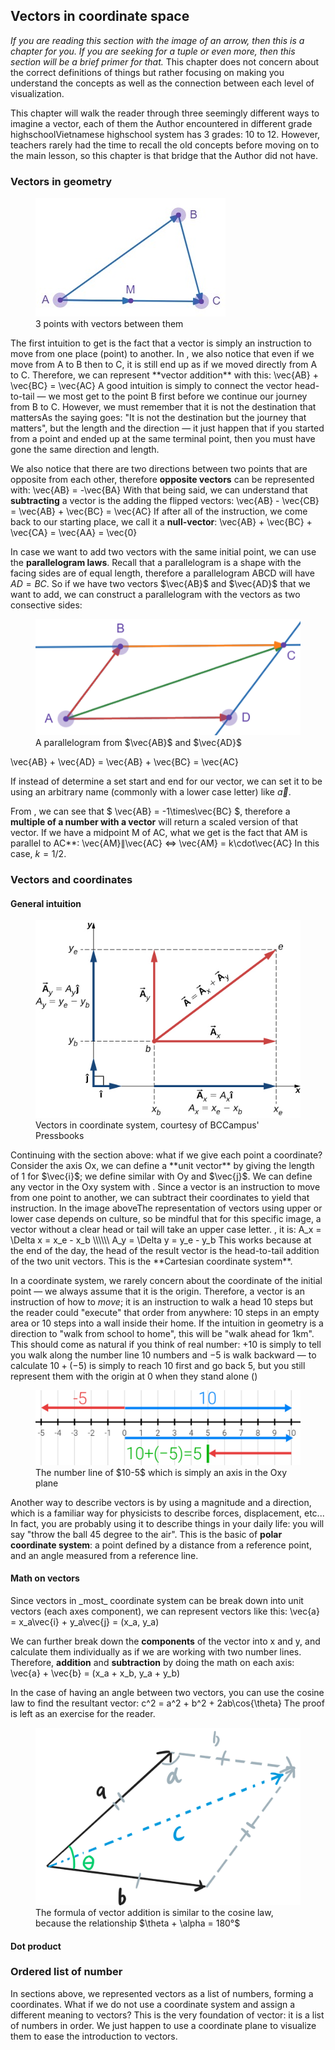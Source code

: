 
## Vectors in coordinate space
_If you are reading this section with the image of an arrow, then this is a chapter for you. If you are seeking for a tuple or even more, then this section will be a brief primer for that._ This chapter does not concern about the correct definitions of things but rather focusing on making you understand the concepts as well as the connection between each level of visualization.

This chapter will walk the reader through three seemingly different ways to imagine a vector, each of them the Author encountered in different grade highschool<note>Vietnamese highschool system has 3 grades: 10 to 12</note>. However, teachers rarely had the time to recall the old concepts before moving on to the main lesson, so this chapter is that bridge that the Author did not have.

### Vectors in geometry
<figure>
    <img src="figures/m/1.jpeg">
    <figcaption>3 points with vectors between them</figcaption>
</figure>
The first intuition to get is the fact that a vector is simply an instruction to move from one place (point) to another. In <a href="#fig-m1"></a>, we also notice that even if we move from A to B then to C, it is still end up as if we moved directly from A to C. Therefore, we can represent **vector addition** with this:
<eq> \vec{AB} + \vec{BC} = \vec{AC} </eq>
A good intuition is simply to connect the vector head-to-tail — we most get to the point B first before we continue our journey from B to C. However, we must remember that it is not the destination that matters<note>As the saying goes: "It is not the destination but the journey that matters"</note>, but the length and the direction — it just happen that if you started from a point and ended up at the same terminal point, then you must have gone the same direction and length.

We also notice that there are two directions between two points that are opposite from each other, therefore **opposite vectors** can be represented with:
<eq id="eq-m3"> \vec{AB} = -\vec{BA} </eq>
With that being said, we can understand that **subtracting** a vector is the adding the flipped vectors:
<eq>
    \vec{AB} - \vec{CB}
    = \vec{AB} + \vec{BC}
    = \vec{AC}
</eq>
If after all of the instruction, we come back to our starting place, we call it a **null-vector**:
<eq>
    \vec{AB} + \vec{BC} + \vec{CA}
    = \vec{AA}
    = \vec{0}
</eq>


In case we want to add two vectors with the same initial point, we can use the **parallelogram laws**. Recall that a parallelogram is a shape with the facing sides are of equal length, therefore a parallelogram ABCD will have $AD = BC$. So if we have two vectors $\vec{AB}$ and $\vec{AD}$ that we want to add, we can construct a parallelogram with the vectors as two consective sides:
<figure>
    <img src="figures/m/4.png">
    <figcaption>A parallelogram from $\vec{AB}$ and $\vec{AD}$</figcaption>
</figure>
<eq>
    \vec{AB} + \vec{AD}
    = \vec{AB} + \vec{BC}
    = \vec{AC}
</eq>

If instead of determine a set start and end for our vector, we can set it to be using an arbitrary name (commonly with a lower case letter) like $\vec{a}$.

From <a href="#eq-m3"></a>, we can see that $ \vec{AB} = -1\times\vec{BC} $, therefore a **multiple of a number with a vector** will return a scaled version of that vector. If we have a midpoint M of AC, what we get is the fact that AM is parallel to AC**:
<eq> \vec{AM}&par;\vec{AC} &hArr; \vec{AM} = k\cdot\vec{AC}</eq>
In this case, $k=1/2$.


### Vectors and coordinates
<h4>General intuition</h4>
<figure>
    <img src="figures/m/2.jpg">
    <figcaption>Vectors in coordinate system, courtesy of BCCampus' Pressbooks</figcaption>
</figure>
Continuing with the section above: what if we give each point a coordinate? Consider the axis Ox, we can define a **unit vector** by giving the length of 1 for $\vec{i}$; we define similar with Oy and $\vec{j}$. We can define any vector in the Oxy system with <a href="#fig-m2"></a>. Since a vector is an instruction to move from one point to another, we can subtract their coordinates to yield that instruction. In the image above<note>The representation of vectors using upper or lower case depends on culture, so be mindful that for this specific image, a vector without a clear head or tail will take an upper case letter. </note>, it is:
<eq>
    A_x = \Delta x = x_e - x_b \\\\\\
    A_y = \Delta y = y_e - y_b
</eq>
This works because at the end of the day, the head of the result vector is the head-to-tail addition of the two unit vectors. This is the **Cartesian coordinate system**.

In a coordinate system, we rarely concern about the coordinate of the initial point — we always assume that it is the origin. Therefore, a vector is an instruction of how to _move_; it is an instruction to walk a head 10 steps but the reader could "execute" that order from anywhere: 10 steps in an empty area or 10 steps into a wall inside their home. If the intuition in geometry is a direction to "walk from school to home", this will be "walk ahead for 1km". This should come as natural if you think of real number: $+10$ is simply to tell you walk along the number line 10 numbers and $-5$ is walk backward — to calculate $10+(-5)$ is simply to reach 10 first and go back 5, but you still represent them with the origin at 0 when they stand alone (<a href="#fig-m3"></a>)
<figure>
    <img src="figures/m/3.png">
    <figcaption>The number line of $10-5$ which is simply an axis in the Oxy plane</figcaption>
</figure>

Another way to describe vectors is by using a magnitude and a direction, which is a familiar way for physicists to describe forces, displacement, etc... In fact, you are probably using it to describe things in your daily life: you will say "throw the ball 45 degree to the air". This is the basic of **polar coordinate system**: a point defined by a distance from a reference point, and an angle measured from a reference line.

<h4>Math on vectors</h4>
Since vectors in _most_ coordinate system can be break down into unit vectors (each axes component), we can represent vectors like this:
<eq>
    \vec{a}
    = x_a\vec{i} + y_a\vec{j}
    = (x_a, y_a)
</eq>

We can further break down the **components** of the vector into x and y, and calculate them individually as if we are working with two number lines. Therefore, **addition** and **subtraction** by doing the math on each axis:
<eq>
    \vec{a} + \vec{b}
    = (x_a + x_b, y_a + y_b)
</eq>

In the case of having an angle between two vectors, you can use the cosine law to find the resultant vector:
<eq>
    c^2 = a^2 + b^2 + 2ab\cos{\theta}
</eq>The proof is left as an exercise for the reader.
<figure>
    <img src="figures/m/5.png" alt="">
    <figcaption>The formula of vector addition is similar to the cosine law, because the relationship $\theta + \alpha = 180&deg;$</figcaption>
</figure>

<h4>Dot product</h4>

### Ordered list of number
In sections above, we represented vectors as a list of numbers, forming a coordinates. What if we do not use a coordinate system and assign a different meaning to vectors? This is the very foundation of vector: it is a list of numbers in order. We just happen to use a coordinate plane to visualize them to ease the introduction to vectors.